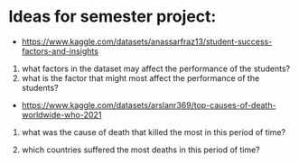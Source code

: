 # Ideas for semester project:
- https://www.kaggle.com/datasets/anassarfraz13/student-success-factors-and-insights

1. what factors in the dataset may affect the performance of the students?
2. what is the factor that might most affect the performance of the students?


- https://www.kaggle.com/datasets/arslanr369/top-causes-of-death-worldwide-who-2021

1. what was the cause of death that killed the most in this period of time?

2. which countries suffered the most deaths in this period of time?
